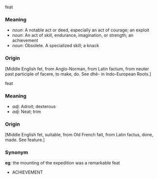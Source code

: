 feat
### Meaning
+ _noun_: A notable act or deed, especially an act of courage; an exploit
+ _noun_: An act of skill, endurance, imagination, or strength; an achievement
+ _noun_: Obsolete. A specialized skill; a knack

### Origin

[Middle English fet, from Anglo-Norman, from Latin factum, from neuter past participle of facere, to make, do. See dhē- in Indo-European Roots.]

feat
### Meaning
+ _adj_: Adroit; dexterous
+ _adj_: Neat; trim

### Origin

[Middle English fet, suitable, from Old French fait, from Latin factus, done, made. See feature.]

### Synonym

__eg__: the mounting of the expedition was a remarkable feat

+ ACHIEVEMENT


